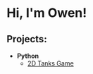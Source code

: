<h1>Hi, I'm Owen! </h1>

<h2>Projects:</h2>

- <b>Python</b>
  - [2D Tanks Game](https://github.com/oternus/Tanks-CprE-186)
